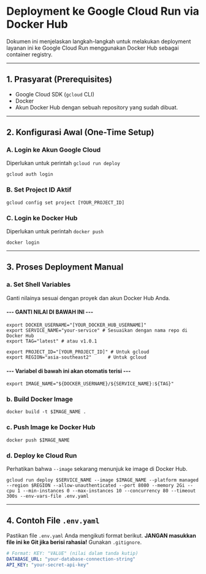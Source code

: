 # Deployment ke Google Cloud Run via Docker Hub

Dokumen ini menjelaskan langkah-langkah untuk melakukan deployment layanan ini ke Google Cloud Run menggunakan Docker Hub sebagai container registry.

---
## 1. Prasyarat (Prerequisites)

- Google Cloud SDK (`gcloud` CLI)
- Docker
- Akun Docker Hub dengan sebuah repository yang sudah dibuat.

---
## 2. Konfigurasi Awal (One-Time Setup)

### A. Login ke Akun Google Cloud
Diperlukan untuk perintah `gcloud run deploy`
```
gcloud auth login
```

### B. Set Project ID Aktif
```
gcloud config set project [YOUR_PROJECT_ID]
```

### C. Login ke Docker Hub
Diperlukan untuk perintah `docker push`
```
docker login
```

---
## 3. Proses Deployment Manual

### a. Set Shell Variables
Ganti nilainya sesuai dengan proyek dan akun Docker Hub Anda.

#### --- GANTI NILAI DI BAWAH INI ---
```
export DOCKER_USERNAME="[YOUR_DOCKER_HUB_USERNAME]"
export SERVICE_NAME="your-service" # Sesuaikan dengan nama repo di Docker Hub
export TAG="latest" # atau v1.0.1

export PROJECT_ID="[YOUR_PROJECT_ID]" # Untuk gcloud
export REGION="asia-southeast2"      # Untuk gcloud
```
#### --- Variabel di bawah ini akan otomatis terisi ---
```
export IMAGE_NAME="${DOCKER_USERNAME}/${SERVICE_NAME}:${TAG}"
```

### b. Build Docker Image
```
docker build -t $IMAGE_NAME .
```

### c. Push Image ke Docker Hub
```
docker push $IMAGE_NAME
```

### d. Deploy ke Cloud Run
Perhatikan bahwa `--image` sekarang menunjuk ke image di Docker Hub.
```
gcloud run deploy $SERVICE_NAME --image $IMAGE_NAME --platform managed --region $REGION --allow-unauthenticated --port 8080 --memory 2Gi --cpu 1 --min-instances 0 --max-instances 10 --concurrency 80 --timeout 300s --env-vars-file .env.yaml
```

---
## 4. Contoh File `.env.yaml`
Pastikan file `.env.yaml` Anda mengikuti format berikut. **JANGAN masukkan file ini ke Git jika berisi rahasia!** Gunakan `.gitignore`.

```yaml
# Format: KEY: "VALUE" (nilai dalam tanda kutip)
DATABASE_URL: "your-database-connection-string"
API_KEY: "your-secret-api-key"
